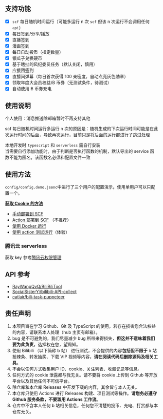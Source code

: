 ## 支持功能

- [x] `scf` 每日随机时间运行（可能多运行 n 次 `scf` 但该 n 次运行不会调用任何 `api`）
- [x] 每日签到/分享/播放
- [x] 直播签到
- [x] 漫画签到
- [x] 每日自动投币（指定数量）
- [x] 银瓜子兑换硬币
- [x] 基于瞎扯的风纪委员任务（默认关闭，慎用）
- [x] 应援团签到
- [x] 直播间弹幕（每日首次获得 100 亲密度，自动点亮灰色勋章）
- [x] 领取年度大会员权益/B 币券（无测试条件，待测试）
- [x] 自动使用 B 币券充电

## 使用说明

个人使用：消息推送除邮箱暂时不再支持其他

scf 每日随机时间运行多运行 n 次的原因是：随机生成的下次运行时间可能是在此次运行时间的后面，导致再次运行，目前只是将后面的运行都进行了跳过处理

本地开发时 `typescript` 和 `serverless` 需自行安装  
当需要自行添加功能时，由于判断是否执行函数的机制，默认导出的 service 函数不能为匿名，该函数名必须和配置文件一致

## 使用方法

`config/config.demo.jsonc`中进行了三个用户的配置演示，使用单用户可以只配置一个。

[**获取 Cookie 的方法**](https://github.com/catlair/BiliTools/issues/23)

- [手动部署到 SCF](https://github.com/catlair/BiliTools/issues/18)
- [Action 部署到 SCF](https://github.com/catlair/BiliTools/issues/20) （不推荐）
- [使用 Docker 运行](https://github.com/catlair/BiliTools/issues/25)
- [使用 action 测试运行](https://github.com/catlair/BiliTools/issues/24)（体验）

### 腾讯云 serverless

获取 key 参考[腾讯云权限管理](https://cloud.tencent.com/document/product/583/44786)

## API 参考

- [RayWangQvQ/BiliBiliTool](https://github.com/RayWangQvQ/BiliBiliTool)
- [SocialSisterYi/bilibili-API-collect](https://github.com/SocialSisterYi/bilibili-API-collect)
- [catlair/bili-task-puppeteer](https://github.com/catlair/bili-task-puppeteer)

## 责任声明

1. 本项目旨在学习 Github、Git 及 TypeScript 的使用，若存在损害您合法权益的内容，请联系本人处理（hub 主页有邮箱）。
2. bug 是不可避免的，我们尽量减少 bug 所带来得损失，**但这并不意味着我们要为此负责**，选择权在您，望周知。
3. 使用 Bilibili （以下简称 b 站） 进行测试，不会提供的内容**包括但不限于** b 站抢辣条、转发抽奖、下载 VIP 视频等内容，**请在阅读代码后删除源码及相关工具**。
4. 不会以任何方式收集用户 ID、cookie、关注列表、收藏记录等信息。
5. 任何方式的 cookie 泄露都与我无关。请不要将 cookie 上传到 Github 等开放平台以及其他任何不可信平台。
6. 除仓库和本仓库 Releases 中开发下载的内容，其余皆与本人无关。
7. 本仓库只使用 Actions 进行 Releases 构建、项目测试等操作。**请您务必遵守 Github 服务条款，不要滥用 Actions 工作流**。
8. 仓库中不含本人任何 b 站相关信息，任何您不清楚的投币、充电、打赏都与本仓库无关。
